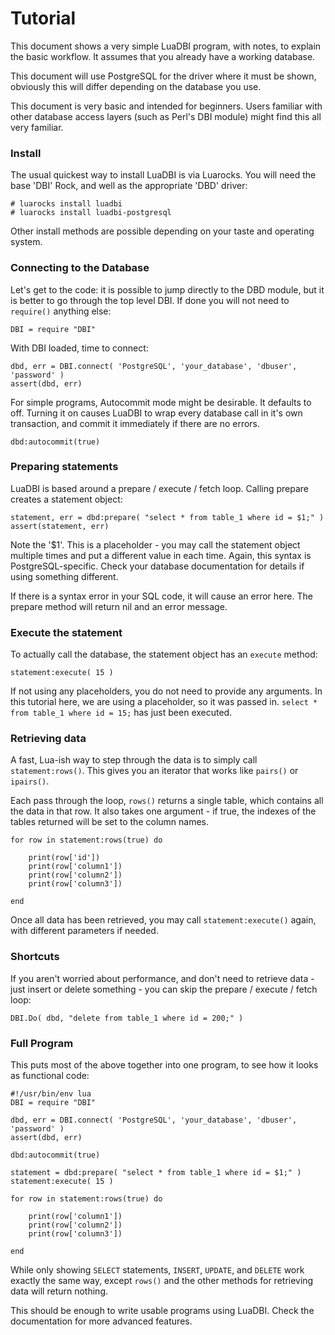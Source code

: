 # Tutorial #

This document shows a very simple LuaDBI program, with notes, to
explain the basic workflow. It assumes that you already have a
working database.

This document will use PostgreSQL for the driver where it must be
shown, obviously this will differ depending on the database you use.

This document is very basic and intended for beginners. Users 
familiar with other database access layers (such as Perl's DBI 
module) might find this all very familiar.

### Install ###

The usual quickest way to install LuaDBI is via Luarocks. You will
need the base 'DBI' Rock, and well as the appropriate 'DBD' driver:

	# luarocks install luadbi
	# luarocks install luadbi-postgresql
	

Other install methods are possible depending on your taste and
operating system.


### Connecting to the Database ###

Let's get to the code: it is possible to jump directly to the DBD
module, but it is better to go through the top level DBI. If done
you will not need to ``require()`` anything else:

	DBI = require "DBI"
  
 
With DBI loaded, time to connect:

	dbd, err = DBI.connect( 'PostgreSQL', 'your_database', 'dbuser', 'password' )
	assert(dbd, err)
  
  
For simple programs, Autocommit mode might be desirable. It defaults to
off. Turning it on causes LuaDBI to wrap every database call in it's
own transaction, and commit it immediately if there are no errors.

	dbd:autocommit(true)


### Preparing statements ###

LuaDBI is based around a prepare / execute / fetch loop. Calling
prepare creates a statement object:

	statement, err = dbd:prepare( "select * from table_1 where id = $1;" )
	assert(statement, err)
  
Note the '$1'. This is a placeholder - you may call the statement
object multiple times and put a different value in each time. Again,
this syntax is PostgreSQL-specific. Check your database documentation
for details if using something different.

If there is a syntax error in your SQL code, it will cause an error 
here. The prepare method will return nil and an error message.


### Execute the statement ###

To actually call the database, the statement object has an ``execute``
method:

	statement:execute( 15 )
  
If not using any placeholders, you do not need to provide any arguments.
In this tutorial here, we are using a placeholder, so it was passed in.
``select * from table_1 where id = 15;`` has just been executed.


### Retrieving data ###

A fast, Lua-ish way to step through the data is to simply call
``statement:rows()``. This gives you an iterator that works like ``pairs()``
or ``ipairs()``.

Each pass through the loop, ``rows()`` returns a single table, which
contains all the data in that row. It also takes one argument - if true,
the indexes of the tables returned will be set to the column names.

	for row in statement:rows(true) do
  
		print(row['id'])
		print(row['column1'])
		print(row['column2'])
		print(row['column3'])
  
	end


Once all data has been retrieved, you may call ``statement:execute()``
again, with different parameters if needed.
  
  
### Shortcuts ###

If you aren't worried about performance, and don't need to retrieve
data - just insert or delete something - you can skip the prepare /
execute / fetch loop:

	DBI.Do( dbd, "delete from table_1 where id = 200;" )
  

### Full Program ###

This puts most of the above together into one program, to see how it
looks as functional code:

	#!/usr/bin/env lua
	DBI = require "DBI"

	dbd, err = DBI.connect( 'PostgreSQL', 'your_database', 'dbuser', 'password' )
	assert(dbd, err)
  
	dbd:autocommit(true)
  
	statement = dbd:prepare( "select * from table_1 where id = $1;" )
	statement:execute( 15 )
  
	for row in statement:rows(true) do
  
		print(row['column1'])
		print(row['column2'])
		print(row['column3'])
  
	end
  
  
While only showing ``SELECT`` statements, ``INSERT``, ``UPDATE``, 
and ``DELETE`` work exactly the same way, except ``rows()`` and the 
other methods for retrieving data will return nothing.
  
This should be enough to write usable programs using LuaDBI. Check
the documentation for more advanced features.


   
